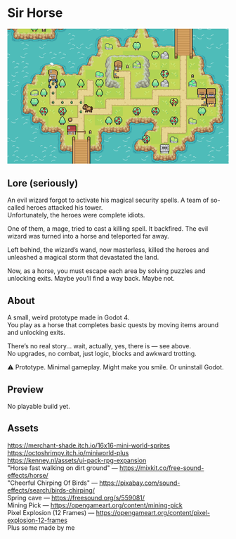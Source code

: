 # Sir Horse

![Screenshot of a game.](/assets/example.png)

## Lore (seriously)

An evil wizard forgot to activate his magical security spells. A team of so-called heroes attacked his tower.  
Unfortunately, the heroes were complete idiots.

One of them, a mage, tried to cast a killing spell. It backfired. The evil wizard was turned into a horse and teleported far away.

Left behind, the wizard’s wand, now masterless, killed the heroes and unleashed a magical storm that devastated the land.

Now, as a horse, you must escape each area by solving puzzles and unlocking exits. Maybe you’ll find a way back. Maybe not.

## About

A small, weird prototype made in Godot 4.  
You play as a horse that completes basic quests by moving items around and unlocking exits.

There’s no real story... wait, actually, yes, there is — see above.  
No upgrades, no combat, just logic, blocks and awkward trotting.

⚠️ Prototype. Minimal gameplay. Might make you smile. Or uninstall Godot.

## Preview

No playable build yet.

## Assets

https://merchant-shade.itch.io/16x16-mini-world-sprites  
https://octoshrimpy.itch.io/miniworld-plus  
https://kenney.nl/assets/ui-pack-rpg-expansion  
"Horse fast walking on dirt ground" — https://mixkit.co/free-sound-effects/horse/  
"Cheerful Chirping Of Birds" — https://pixabay.com/sound-effects/search/birds-chirping/  
Spring cave — https://freesound.org/s/559081/  
Mining Pick — https://opengameart.org/content/mining-pick  
Pixel Explosion (12 Frames) — https://opengameart.org/content/pixel-explosion-12-frames  
Plus some made by me
